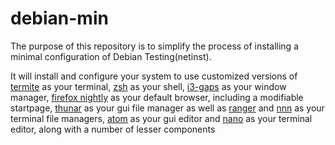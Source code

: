 # debian-min

The purpose of this repository is to simplify the process of installing a minimal configuration of Debian Testing(netinst).  

It will install and configure your system to use customized versions of [termite](https://github.com/thestinger/termite) as your terminal, [zsh](https://packages.debian.org/buster/zsh) as your shell, [i3-gaps](https://github.com/Airblader/i3) as your window manager, [firefox nightly](https://www.mozilla.org/en-US/firefox/channel/desktop/#nightly) as your default browser, including a modifiable startpage, [thunar](https://packages.debian.org/buster/thunar) as your gui file manager as well as [ranger](https://packages.debian.org/buster/ranger) and [nnn](https://packages.debian.org/buster/nnn) as your terminal file managers, [atom](https://atom.io/) as your gui editor and [nano](https://packages.debian.org/buster/nano) as your terminal editor, along with a number of lesser components
